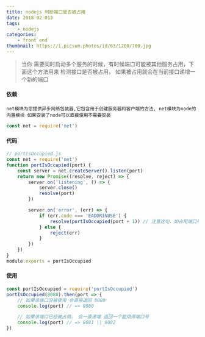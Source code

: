 ```yaml
---
title: nodejs 判断端口是否被占用
date: 2018-02-013
tags:
    - nodejs
categories:
    - front end
thumbnail: https://i.picsum.photos/id/63/1200/700.jpg
---
```




> 当你 需要同时启动多个服务的时候，有时候端口可能被其他服务占用，下面这个方法用来 检测接口是否被占用， 如果被占用就会在当前接口递增一个新的端口


<!--more-->

#### 依赖

`net模块为您提供异步网络包装器,它包含用于创建服务器和客户端的方法, net模块为node的内置模块 如果安装了node可以直接使用不需要安装`

```js
const net = require('net')
```



#### 代码

```js
// portIsOccupied.js
const net = require('net')
function portIsOccupied(port) {
    const server = net.createServer().listen(port)
    return new Promise((resolve, reject) => {
        server.on('listening', () => {
            server.close()
            resolve(port)
        })

        server.on('error', (err) => {
            if (err.code === 'EADDRINUSE') {
                resolve(portIsOccupied(port + 1)) // 注意这句，如占用端口号+1
            } else {
                reject(err)
            }
        })
    })
}
module.exports = portIsOccupied
```



#### 使用

```js
const portIsOccupied = require('portIsOccupied')
portIsOccupied(8080).then(port => {
    // 如果该端口没被使用 会直接返回 8080
    console.log(port) // => 8080

    // 如果该端口已经被占用， 会一直递增 返回一个能用得端口号
    console.log(port) // => 8081 || 8082
})
```